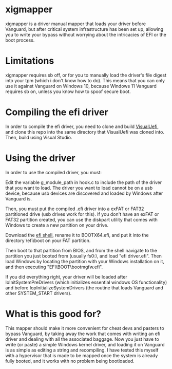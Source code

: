# xigmapper
xigmapper is a driver manual mapper that loads your driver before Vanguard, but after critical system infrastructure has been set up, allowing you to write your bypass without worrying about the intricacies of EFI or the boot process.

# Limitations
xigmapper requires sb off, or for you to manually load the driver's file digest into your tpm (which i don't know how to do). This means that you can only use it against Vanguard on Windows 10, because Windows 11 Vanguard requires sb on, unless you know how to spoof secure boot. 

# Compiling the efi driver
In order to compile the efi driver, you need to clone and build [VisualUefi](https://github.com/ionescu007/VisualUefi), and clone this repo into the same directory that VisualUefi was cloned into. Then, build using Visual Studio.

# Using the driver
In order to use the compiled driver, you must:

Edit the variable g_module_path in hook.c to include the path of the driver that you want to load. The driver you want to load cannot be on a usb device, because usb devices are discovered and loaded by Windows after Vanguard is. 

Then, you must put the compiled .efi driver into a exFAT or FAT32 partitioned drive (usb drives work for this). If you don't have an exFAT or FAT32 partition created, you can use the diskpart utility that comes with Windows to create a new partition on your drive.

Download the [efi shell](https://github.com/tianocore/edk2/blob/edk2-stable201903/ShellBinPkg/UefiShell/X64/Shell.efi), rename it to BOOTX64.efi, and put it into the directory \efi\boot on your FAT partition. 

Then boot to that partition from BIOS, and from the shell navigate to the partition you just booted from (usually fs0:), and load "efi driver.efi". Then load Windows by locating the partition with your Windows installation on it, and then executing "EFI\BOOT\bootmgfw.efi". 

If you did everything right, your driver will be loaded after IoInitSystemPreDrivers (which initializes essential windows OS functionality) and before IopInitializeSystemDrivers (the routine that loads Vanguard and other SYSTEM_START drivers).

# What is this good for?
This mapper should make it more convenient for cheat devs and pasters to bypass Vanguard, by taking away the work that comes with writing an efi driver and dealing with all the associated baggage. Now you just have to write (or paste) a simple Windows kernel driver, and loading it on Vanguard is as simple as editing a string and recompiling. I have tested this myself with a hypervisor that is made to be mapped once the system is already fully booted, and it works with no problem being bootloaded.
